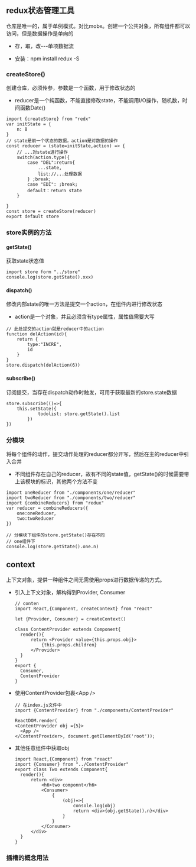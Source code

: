 ## redux状态管理工具

仓库是唯一的，属于单例模式。对比mobx。创建一个公共对象，所有组件都可以访问，但是数据操作是单向的

* 存，取，改---单项数据流

* 安装：npm install redux -S

### createStore()

创建仓库，必须传参，参数是一个函数，用于修改状态的

* reducer是一个纯函数，不能直接修改state，不能调用I/O操作，随机数，时间函数Date()

~~~react
import {createStore} from "redx"
var initState = {
    n: 8
}
// state是前一个状态的数据，action是对数据的操作
const reducer = (state=initState,action) => {
	// ...对state进行操作
    switch(action.type){
        case "DEL":return{
            ...state,
            list://...处理数据
        } ;break;
        case "EDI": ;break;
        default：return state
    }
    
}
const store = createStore(reducer)
export default store
~~~

### store实例的方法

#### getState()

获取state状态值

~~~react
import store form "../store"
console.log(store.getState().xxx)
~~~

#### dispatch()

修改内部state的唯一方法是提交一个action，在组件内进行修改状态

* action是一个对象，并且必须含有type属性，属性值需要大写

~~~react
// 此处提交的action就是reducer中的action
function delAction(id){
	return {
		type:"INCRE",
    	id
    }
}
store.dispatch(delAction(6))
~~~

#### subscribe()

订阅提交，当存在dispatch动作时触发，可用于获取最新的store.state数据

~~~react
store.subscribe(()=>{
	this.setState({
			todolist: store.getState().list
		})
})
~~~

### 分模块

将每个组件的动作，提交动作处理的reducer都分开写，然后在主的reducer中引入合并

* 不同组件存在自己的reducer，故有不同的state值，getState()的时候需要带上该模块的标识，其他两个方法不变

~~~react
import oneReducer from "./components/one/reducer"
import twoReducer from "./components/two/reducer"
import {combineReducers} from "redux"
var reducer = combineReducers({
	one:oneReducer,
    two:twoReducer
})
~~~

~~~react
// 分模块下组件的store.getState()存在不同
// one组件下
console.log(store.getState().one.n)
~~~





## context

上下文对象，提供一种组件之间无需使用props进行数据传递的方式。

* 引入上下文对象，解构得到Provider, Consumer

  ~~~react
  // conten
  import React,{Component, createContext} from "react"

  let {Provider, Consumer} = createContext()
  
  class ContentProvider extends Component{
  	render(){
  		return <Provider value={this.props.obj}>
  			{this.props.children}
  		</Provider>
  	}
  }
  export {
  	Consumer,
  	ContentProvider
  }
  ~~~

* 使用ContentProvider包裹\<App />

  ~~~react
  // 在index.js文件中
  import {ContentProvider} from "./components/ContentProvider"
  
  ReactDOM.render(
  <ContentProvider obj ={5}>
  	<App />
  </ContentProvider>, document.getElementById('root'));
  ~~~

* 其他任意组件中获取obj

  ~~~react
  import React,{Component} from "react"
  import {Consumer} from "../ContentProvider"
  export class Two extends Component{
  	render(){
  		return <div>
  			<h6>two componnt</h6>
  			<Consumer>
  				{
  					(obj)=>{
  						console.log(obj)
  						return <div>{obj.getState().n}</div>
  					}
  				}
  			</Consumer>
  		</div>
  	}
  }
  ~~~

  

### 插槽的概念用法

